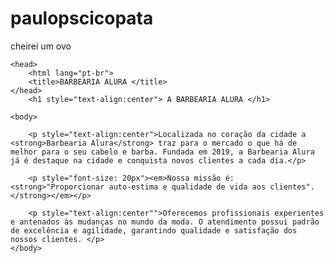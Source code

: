 # paulopscicopata
cheirei um ovo
<!DOCTYPE html> 
	<head>
		<html lang="pt-br">
		<title>BARBEARIA ALURA </title>
	</head>
		<h1 style="text-align:center"> A BARBEARIA ALURA </h1>

	<body>

		<p style="text-align:center">Localizada no coração da cidade a <strong>Barbearia Alura</strong> traz para o mercado o que há de melhor para o seu cabelo e barba. Fundada em 2019, a Barbearia Alura já é destaque na cidade e conquista novos clientes a cada dia.</p>

		<p style="font-size: 20px"><em>Nossa missão é:<strong>"Proporcionar auto-estima e qualidade de vida aos clientes".</strong></em></p>

		<p style="text-align:center"">Oferecemos profissionais experientes e antenados às mudanças no mundo da moda. O atendimento possui padrão de excelência e agilidade, garantindo qualidade e satisfação dos nossos clientes. </p>
	</body>

